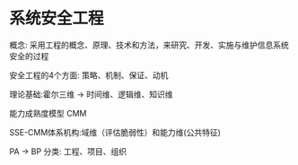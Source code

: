 
# 系统安全工程

概念: 采用工程的概念、原理、技术和方法，来研究、开发、实施与维护信息系统安全的过程

安全工程的4个方面: 策略、机制、保证、动机

理论基础:霍尔三维 -> 时间维、逻辑维、知识维

能力成熟度模型 CMM

SSE-CMM体系机构:域维（评估脆弱性）和能力维(公共特征)

PA -> BP 
分类: 工程、项目、组织




